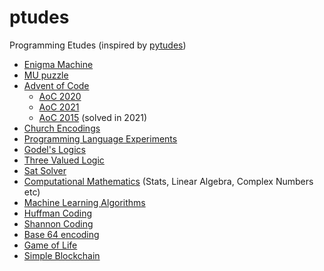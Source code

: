 # ptudes
Programming Etudes (inspired by [pytudes](https://github.com/norvig/pytudes))


* [Enigma Machine](https://github.com/archanpatkar/Enigma)
* [MU puzzle](https://github.com/archanpatkar/mure)
* [Advent of Code](https://adventofcode.com/)
  * [AoC 2020](https://github.com/archanpatkar/advent2020)
  * [AoC 2021](https://github.com/archanpatkar/advent2021)
  * [AoC 2015](https://github.com/archanpatkar/advent2015) (solved in 2021)
* [Church Encodings](https://github.com/archanpatkar/ChurchEncodings)
* [Programming Language Experiments](https://github.com/archanpatkar/PLT)
* [Godel's Logics](https://github.com/archanpatkar/Godel)
* [Three Valued Logic](https://github.com/archanpatkar/tvl)
* [Sat Solver](https://github.com/archanpatkar/vostas)
* [Computational Mathematics](https://github.com/computationalabstraction/patNum.js) (Stats, Linear Algebra, Complex Numbers etc)
* [Machine Learning Algorithms](https://github.com/archanpatkar/patML.js)
* [Huffman Coding](https://github.com/archanpatkar/Huffman)
* [Shannon Coding](https://github.com/archanpatkar/Shannon)
* [Base 64 encoding](https://github.com/archanpatkar/base64)
* [Game of Life](https://github.com/archanpatkar/GOL)
* [Simple Blockchain](https://github.com/archanpatkar/blockchain.js)

